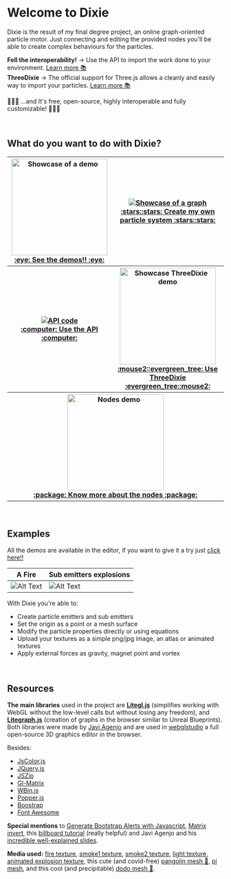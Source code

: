 # Welcome to Dixie

Dixie is the result of my final degree project, an online graph-oriented particle motor. Just connecting and editing the provided nodes you'll be able to create complex behaviours for the particles.

**Fell the interoperability!** &rarr; Use the API to import the work done to your environment. [Learn more :books:](https://github.com/Pagunasa/tfg-gmj/wiki/Dixie-API)  
**ThreeDixie** &rarr; The official support for Three.js allows a cleanly and easily way to import your particles. [Learn more :books:](https://github.com/Pagunasa/tfg-gmj/wiki/ThreeDixie) 

:stars::stars::stars: ...and It's free, open-source, highly interoperable and fully customizable! :stars::stars::stars:

<br/>

## What do you want to do with Dixie?

<table>
    <thead>
        <tr>
            <th>
		<a href="https://pagunasa.github.io/tfg-gmj/" rel="Demo link">
			<img src="https://github.com/Pagunasa/tfg-gmj/blob/master/wiki_media/Home/images/see_demos.png" alt="Showcase of a demo" width="223.91"/>
		</a> 
		<br/>
		<a href="https://pagunasa.github.io/tfg-gmj/"> :eye: See the demos!! :eye: </a>
	    </th>
            <th>
		<a href="https://github.com/Pagunasa/tfg-gmj/wiki/The-editor" rel="The editor">
			<img src="https://github.com/Pagunasa/tfg-gmj/blob/master/wiki_media/Home/images/create_particles.png" alt="Showcase of a graph"/>
		</a> 
		<br/> 
		<a href="https://github.com/Pagunasa/tfg-gmj/wiki/The-editor"> :stars::stars: Create my own particle system :stars::stars: </a>
	    </th>
        </tr>
        <tr>
            <th>
 	        <a href="https://github.com/Pagunasa/tfg-gmj/wiki/Dixie-API" rel="The API">
			<img src="https://github.com/Pagunasa/tfg-gmj/blob/master/wiki_media/Home/images/use_API.png" alt="API code"/>
		</a> 
		<br/> 
		<a href="https://github.com/Pagunasa/tfg-gmj/wiki/Dixie-API"> :computer: Use the API :computer: </a>
	    </th>
            <th>
 	        <a href="https://github.com/Pagunasa/tfg-gmj/wiki/ThreeDixie" rel="ThreeDixie">
			<img src="https://github.com/Pagunasa/tfg-gmj/blob/master/wiki_media/Home/images/use_threeDixie.png" alt="Showcase ThreeDixie demo" width="223.92"/>
		</a> 
		<br/> 
		<a href="https://github.com/Pagunasa/tfg-gmj/wiki/ThreeDixie"> :mouse2::evergreen_tree: Use ThreeDixie :evergreen_tree::mouse2: </a> 	    
	    </th>
        </tr>
    </thead>
    <tbody>
        <tr>
            <th colspan=2>
	        <a href="https://github.com/Pagunasa/tfg-gmj/wiki/The-nodes" rel="The nodes">
			<img src="https://github.com/Pagunasa/tfg-gmj/blob/master/wiki_media/Home/images/know_nodes.png" alt="Nodes demo" height="223.92"/>
		</a> 
		<br/> 
		<a href="https://github.com/Pagunasa/tfg-gmj/wiki/The-nodes"> :package: Know more about the nodes :package: </a>
	    </th>
        </tr>
    </tbody>
</table>

<br/>

## Examples 
All the demos are available in the editor, if you want to give it a try just [click here!!](https://pagunasa.github.io/tfg-gmj/)

| A Fire | Sub emitters explosions |
|--|--|
| ![Alt Text](https://github.com/Pagunasa/tfg-gmj/blob/master/wiki_media/Home/gif/fireg.gif) | ![Alt Text](https://github.com/Pagunasa/tfg-gmj/blob/master/wiki_media/Home/gif/explosions.gif) |

With Dixie you're able to:
 * Create particle emitters and sub emitters
 * Set the origin as a point or a mesh surface
 * Modify the particle properties directly or using equations
 * Upload your textures as a simple png/jpg image, an atlas or animated textures
 * Apply external forces as gravity, magnet point and vortex

<br/>

## Resources
**The main libraries** used in the project are **[Litegl.js](https://github.com/jagenjo/litegl.js?files=1)** (simplifies working with WebGL without the low-level calls but without losing any freedom), and **[Litegraph.js](https://github.com/jagenjo/litegl.js?files=1)** (creation of graphs in the browser similar to Unreal Blueprints). Both libraries were made by [Javi Agenjo](https://github.com/jagenjo) and are used in [webglstudio](https://github.com/jagenjo/webglstudio.js) a full open-source 3D graphics editor in the browser.

Besides:

* [JsColor.js](https://jscolor.com/)
* [JQuery.js](https://jquery.com/)
* [JSZip](https://stuk.github.io/jszip/)
* [Gl-Matrix](https://glmatrix.net/)
* [WBin.js](https://github.com/jagenjo/litescene.js/blob/master/guides/wbin.md)
* [Popper.js](https://popper.js.org/)
* [Boostrap](https://getbootstrap.com/)
* [Font Awesome](https://fontawesome.com/)

**Special mentions** to [Generate Bootstrap Alerts with Javascript](https://codepen.io/codysechelski/pen/dYVwjb), [Matrix invert](http://blog.acipo.com/matrix-inversion-in-javascript/), this [billboard tutorial](http://www.opengl-tutorial.org/intermediate-tutorials/billboards-particles/billboards/) (really helpful) and Javi Agenjo and his [incredible well-explained slides](https://tamats.com/upf/).

**Media used:** [fire texture](https://toppng.com/fire-particle-effect-decal-roblox-fire-decal-PNG-free-PNG-Images_191764), [smoke1 texture](https://toppng.com/smoke-particle-texture-PNG-free-PNG-Images_70935), [smoke2 texture](https://toppng.com/smoke-clipart-png-tumblr-smoke-gif-animation-PNG-free-PNG-Images_170070), [light texture](https://toppng.com/coolest-pink-galaxy-background-blue-light-star-particle-light-particle-PNG-free-PNG-Images_169844), [animated explosion texture](https://opengameart.org/content/pixel-art-explosion-animation), this cute (and covid-free) [pangolin mesh :otter:](https://sketchfab.com/3d-models/low-poly-crystal-pangolin-8cc9e96faeee487db9a71c890722b268), [pi mesh](https://sketchfab.com/3d-models/letra-pi-da97ddbdc6d64ed8a16fecd52816021b), and this cool (and precipitable) [dodo mesh :baby_chick:](https://sketchfab.com/3d-models/letra-pi-da97ddbdc6d64ed8a16fecd52816021b).
